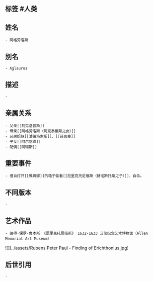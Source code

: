 ## 标签  #人类
## 姓名
	- 阿格劳洛斯
## 别名
	- Aglauros
## 描述
	-
## 亲属关系
	- 父亲[[刻克洛普斯]]
	- 母亲[[阿格劳洛斯（阿克泰俄斯之女）]]
	- 兄弟姐妹[[潘德洛索斯]]、[[赫耳塞]]
	- 子女[[阿尔喀珀]]
	- 配偶[[阿瑞斯]]
## 重要事件
	- 擅自打开[[雅典娜]]的箱子偷看[[厄里克托尼俄斯（赫淮斯托斯之子）]]，自杀。
## 不同版本
	-
## 艺术作品
	- 彼得·保罗·鲁本斯 《厄里克托尼俄斯》 1632-1633 艾伦纪念艺术博物馆（Allen Memorial Art Museum）
 ![](../assets/Rubens Peter Paul - Finding of Erichthonius.jpg)
## 后世引用
	-
